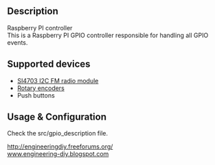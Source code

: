 ## Description
Raspberry PI controller<br>
This is a Raspberry PI GPIO controller responsible for handling all GPIO events. 

## Supported devices
<ul>
<li><a href="http://www.ebay.com/sch/i.html?_odkw=rotary+encoder&_from=R40&_osacat=0&_from=R40&_trksid=p2045573.m570.l1313.TR0.TRC0.H0.Xsi4703.TRS0&_nkw=si4703&_sacat=0">SI4703 I2C FM radio module</a></li>
<li><a href="http://www.ebay.com/sch/i.html?_from=R40&_trksid=p2050601.m570.l1313.TR0.TRC0.H0.Xrotary+encoder.TRS0&_nkw=rotary+encoder&_sacat=0">Rotary encoders</a></li>
<li>Push buttons</li>
</ul>

## Usage & Configuration
Check the src/gpio_description file.


http://engineeringdiy.freeforums.org/<br>
www.engineering-diy.blogspot.com
